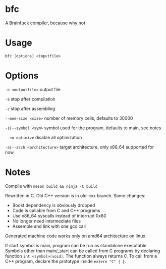# bfc

A Brainfuck compiler, because why not

# Usage

`bfc [options] <inputfile>`

# Options

`-o <outputfile>` output file

`-S` stop after compilation

`-c` stop after assembling

`--mem-size <size>` number of memory cells, defaults to 30000

`-s|--symbol <sym>` symbol used for the program, defaults to main, see notes

`--no-optimize` disable all optimization

`-a|--arch <architecture>` target architecture, only x86\_64 supported for now

# Notes

Compile with `meson build && ninja -C build`

Rewritten in C. Old C++ version is in old-cxx branch. Some changes:

- Boost dependency is obviously dropped
- Code is callable from C and C++ programs
- Use x86\_64 syscalls instead of interrupt 0x80
- No longer need intermediate files
- Assemble and link with one gcc call

Generated machine code works only on amd64 architecture on linux.

If start symbol is main, program can be run as standalone executable.
Symbols other than main/\_start can be called from C programs by declaring
function `int <symbol>(void)`. The function always returns 0. To call from
a C++ program, declare the prototype inside `extern "C" { }`.
